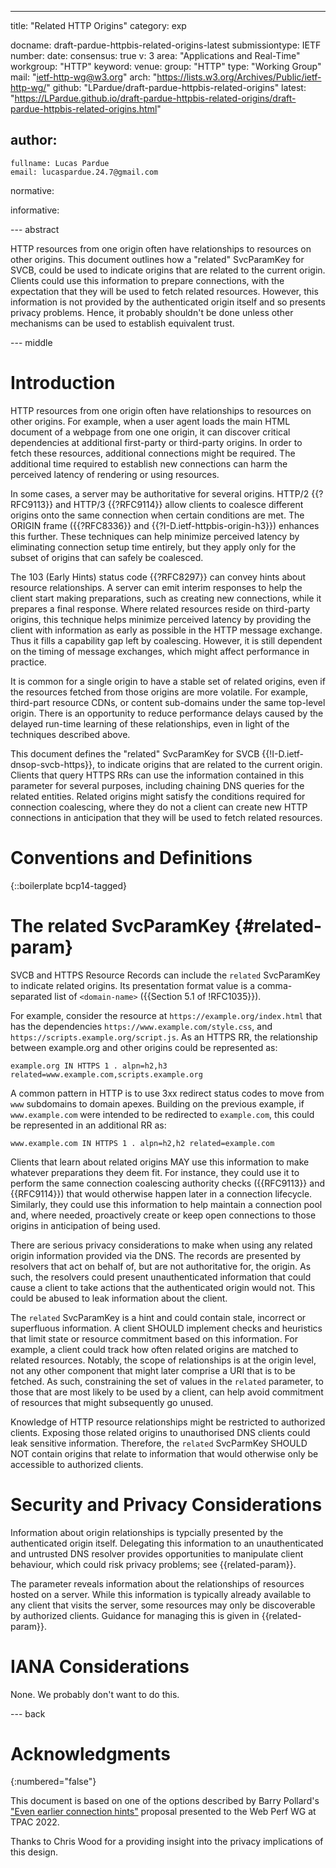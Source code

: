 ---
title: "Related HTTP Origins"
category: exp

docname: draft-pardue-httpbis-related-origins-latest
submissiontype: IETF
number:
date:
consensus: true
v: 3
area: "Applications and Real-Time"
workgroup: "HTTP"
keyword:
venue:
  group: "HTTP"
  type: "Working Group"
  mail: "ietf-http-wg@w3.org"
  arch: "https://lists.w3.org/Archives/Public/ietf-http-wg/"
  github: "LPardue/draft-pardue-httpbis-related-origins"
  latest: "https://LPardue.github.io/draft-pardue-httpbis-related-origins/draft-pardue-httpbis-related-origins.html"

author:
 -
    fullname: Lucas Pardue
    email: lucaspardue.24.7@gmail.com

normative:

informative:


--- abstract

HTTP resources from one origin often have relationships to resources on other
origins. This document outlines how a "related" SvcParamKey for SVCB, could be
used to indicate origins that are related to the current origin. Clients could
use this information to prepare connections, with the expectation that they will
be used to fetch related resources. However, this information is not provided by
the authenticated origin itself and so presents privacy problems. Hence, it
probably shouldn't be done unless other mechanisms can be used to establish
equivalent trust.


--- middle

# Introduction

HTTP resources from one origin often have relationships to resources on other
origins. For example, when a user agent loads the main HTML document of a
webpage from one one origin, it can discover critical dependencies at additional
first-party or third-party origins. In order to fetch these resources,
additional connections might be required. The additional time required to
establish new connections can harm the perceived latency of rendering or using
resources.

In some cases, a server may be authoritative for several origins. HTTP/2
{{?RFC9113}} and HTTP/3 {{?RFC9114}} allow clients to coalesce different origins
onto the same connection when certain conditions are met. The ORIGIN frame
({{?RFC8336}} and {{?I-D.ietf-httpbis-origin-h3}}) enhances this further. These
techniques can help minimize perceived latency by eliminating connection setup
time entirely, but they apply only for the subset of origins that can safely be
coalesced.

The 103 (Early Hints) status code {{?RFC8297}} can convey hints about resource
relationships. A server can emit interim responses to help the client start
making preparations, such as creating new connections, while it prepares a final
response. Where related resources reside on third-party origins, this technique
helps minimize perceived latency by providing the client with information
as early as possible in the HTTP message exchange. Thus it fills a capability
gap left by coalescing. However, it is still dependent on the timing of message
exchanges, which might affect performance in practice.

It is common for a single origin to have a stable set of related origins, even
if the resources fetched from those origins are more volatile. For example,
third-part resource CDNs, or content sub-domains under the same top-level
origin.  There is an opportunity to reduce performance delays caused by the
delayed run-time learning of these relationships, even in light of the
techniques described above.

This document defines the "related" SvcParamKey for SVCB
{{!I-D.ietf-dnsop-svcb-https}}, to indicate origins that are related to the
current origin. Clients that query HTTPS RRs can use the information contained
in this parameter for several purposes, including chaining DNS queries for the
related entities. Related origins might satisfy the conditions required for
connection coalescing, where they do not a client can create new HTTP
connections in anticipation that they will be used to fetch related resources.


# Conventions and Definitions

{::boilerplate bcp14-tagged}


# The related SvcParamKey {#related-param}

SVCB and HTTPS Resource Records can include the `related` SvcParamKey to
indicate related origins. Its presentation format value is a comma-separated
list of `<domain-name>` ({{Section 5.1 of !RFC1035}}).

For example, consider the resource at `https://example.org/index.html` that has
the dependencies `https://www.example.com/style.css`, and
`https://scripts.example.org/script.js`. As an
HTTPS RR, the relationship between example.org and other origins could be
represented as:

~~~
example.org IN HTTPS 1 . alpn=h2,h3 related=www.example.com,scripts.example.org
~~~

A common pattern in HTTP is to use 3xx redirect status codes to move from `www`
subdomains to domain apexes. Building on the previous example, if
`www.example.com` were intended to be redirected to `example.com`, this could be
represented in an additional RR as:

~~~
www.example.com IN HTTPS 1 . alpn=h2,h2 related=example.com
~~~

Clients that learn about related origins MAY use this information to make
whatever preparations they deem fit. For instance, they could use it to perform
the same connection coalescing authority checks ({{RFC9113}} and {{RFC9114}})
that would otherwise happen later in a connection lifecycle. Similarly, they
could use this information to help maintain a connection pool and, where needed,
proactively create or keep open connections to those origins in anticipation of
being used.

There are serious privacy considerations to make when using any related origin
information provided via the DNS. The records are presented by resolvers that
act on behalf of, but are not authoritative for, the origin. As such, the
resolvers could present unauthenticated information that could cause a client to
take actions that the authenticated origin would not. This could be abused to
leak information about the client.

The `related` SvcParamKey is a hint and could contain stale, incorrect or
superfluous information. A client SHOULD implement checks and heuristics that
limit state or resource commitment based on this information. For example, a
client could track how often related origins are matched to related resources.
Notably, the scope of relationships is at the origin level, not any other
component that might later comprise a URI that is to be fetched. As such,
constraining the set of values in the `related` parameter, to those that are
most likely to be used by a client, can help avoid commitment of resources that
might subsequently go unused.

Knowledge of HTTP resource relationships might be restricted to authorized
clients. Exposing those related origins to unauthorised DNS clients could leak
sensitive information. Therefore, the `related` SvcParmKey SHOULD NOT contain
origins that relate to information that would otherwise only be accessible to
authorized clients.

# Security and Privacy Considerations

Information about origin relationships is typcially presented by the
authenticated origin itself. Delegating this information to an unauthenticated
and untrusted DNS resolver provides opportunities to manipulate client
behaviour, which could risk privacy problems; see {{related-param}}.

The parameter reveals information about the relationships
of resources hosted on a server. While this information is typically already
available to any client that visits the server, some resources may only be
discoverable by authorized clients. Guidance for managing this is given in
{{related-param}}.

# IANA Considerations

None. We probably don't want to do this.


--- back

# Acknowledgments
{:numbered="false"}

This document is based on one of the options described by Barry Pollard's ["Even
earlier connection
hints"](https://docs.google.com/document/d/1ApILvaFpZPGx6NkqhPvlqni6kTaWfcY6xSEuXg8XdiA/edit#heading=h.fxvrme9c9xpm)
proposal presented to the Web Perf WG at TPAC 2022.

Thanks to Chris Wood for a providing insight into the privacy implications of
this design.
